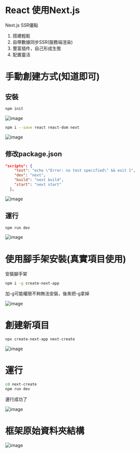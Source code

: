 # React 使用Next.js

Next.js SSR優點

1. 搭建輕鬆
2. 自帶數據同步SSR(服務端渲染)
3. 豐富插件，自己形成生態
4. 配置靈活

# 手動創建方式(知道即可)

## 安裝

```bash
npm init
```

![image](./images/image2021-03-1419.53.39.png)

```bash
npm i --save react react-dom next
```

![image](./images/image2021-03-1419.54.54.png)

## 修改package.json

```json
"scripts": {
    "test": "echo \"Error: no test specified\" && exit 1",
    "dev": "next",
    "build": "next build",
    "start": "next start"
  },
```

![image](./images/image2021-03-1419.56.34.png)

## 運行

```bash
npm run dev
```

![image](./images/image2021-03-1420.00.09.png)

# 使用腳手架安裝(真實項目使用)

安裝腳手架

```bash
npm i -g create-next-app
```

加-g可能權限不夠無法安裝，後來把-g拿掉

![image](./images/image2021-03-1420.05.52.png)

# 創建新項目

```bash
npx create-next-app next-create
```

![image](./images/image2021-03-1420.09.27.png)

# 運行

```bash
cd next-create
npm run dev
```

運行成功了

![image](./images/image2021-03-1420.11.25.png)

# 框架原始資料夾結構

![image](./images/image2021-03-1420.15.31.png)